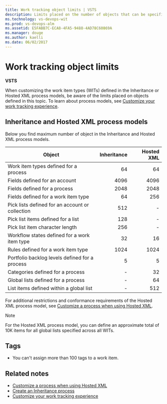 ```yaml
---
title: Work tracking object limits | VSTS 
description: Limits placed on the number of objects that can be specified for the Inheritance and Hosted XML process models for Visual Studio Team Services (VSTS)
ms.technology: vs-devops-wit
ms.prod: vs-devops-alm
ms.assetid: E5FABB7C-ECA8-4FA5-9488-4AD78C60869A  
ms.manager: douge
ms.author: kaelli
ms.date: 06/02/2017
---
```


# Work tracking object limits 

<b>VSTS</b> 

When customizing the work item types (WITs) defined in the Inheritance or Hosted XML process models, be aware of the limits placed on objects defined in this topic. To learn about process models, see [Customize your work tracking experience](customize-work.md).

## Inheritance and Hosted XML process models

Below you find maximum number of object in the Inheritance and Hosted XML process models.

|Object | Inheritance |Hosted XML | 
|-------|------------:|----------:|
| Work item types defined for a process | 64  | 64 |
| Fields defined for an account | 4096  | 4096 |
| Fields defined for a process | 2048  | 2048 |
| Fields defined for a work item type | 64  | 256 |
| Pick lists defined for an account or collection | 512  | - |
| Pick list items defined for a list | 128  | - |
| Pick list item character length | 256  | - |
| Workflow states defined for a work item type | 32  | 16 |
| Rules defined for a work item type | 1024  | 1024 |
| Portfolio backlog levels defined for a process| 5  | 5 |
| Categories defined for a process | - | 32 | 
| Global lists defined for a process | - | 64  |
| List items defined within a global list | - | 512 | 

For additional restrictions and conformance requirements of the Hosted XML process model, see [Customize a process when using Hosted XML](../import-process/customize-process.md).

>[!NOTE]  
>For the Hosted XML process model, you can define an approximate total of 10K items for all global lists specified across all WITs. 
 
## Tags
- You can't assign more than 100 tags to a work item.

## Related notes

- [Customize a process when using Hosted XML](../import-process/customize-process.md)
- [Create an Inheritance process](../process/manage-process.md)
- [Customize your work tracking experience](customize-work.md)